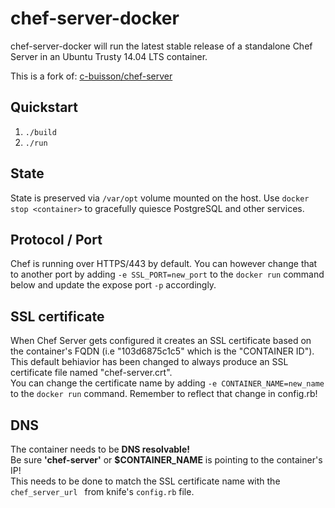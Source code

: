 # chef-server-docker

chef-server-docker will run the latest stable release of a standalone Chef Server in an Ubuntu Trusty 14.04 LTS container.

This is a fork of: [c-buisson/chef-server](https://github.com/c-buisson/chef-server)

## Quickstart

1. `./build`
2. `./run`

## State
State is preserved via `/var/opt` volume mounted on the host.
Use `docker stop <container>` to gracefully quiesce PostgreSQL and other services.

## Protocol / Port
Chef is running over HTTPS/443 by default.
You can however change that to another port by adding `-e SSL_PORT=new_port` to the `docker run` command below and update the expose port `-p` accordingly.

## SSL certificate
When Chef Server gets configured it creates an SSL certificate based on the container's FQDN (i.e "103d6875c1c5" which is the "CONTAINER ID"). This default behiavior has been changed to always produce an SSL certificate file named "chef-server.crt".  
You can change the certificate name by adding  `-e CONTAINER_NAME=new_name` to the `docker run` command. Remember to reflect that change in config.rb!

## DNS
The container needs to be **DNS resolvable!**  
Be sure **'chef-server'** or **$CONTAINER_NAME** is pointing to the container's IP!  
This needs to be done to match the SSL certificate name with the `chef_server_url ` from knife's `config.rb` file.
